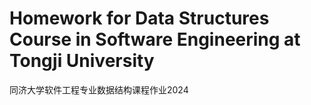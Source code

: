 # Homework for Data Structures Course in Software Engineering at Tongji University

同济大学软件工程专业数据结构课程作业2024


